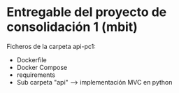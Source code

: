 # Entregable del proyecto de consolidación 1 (mbit)

Ficheros de la carpeta api-pc1:
- Dockerfile
- Docker Compose
- requirements
- Sub carpeta "api" --> implementación MVC en python
